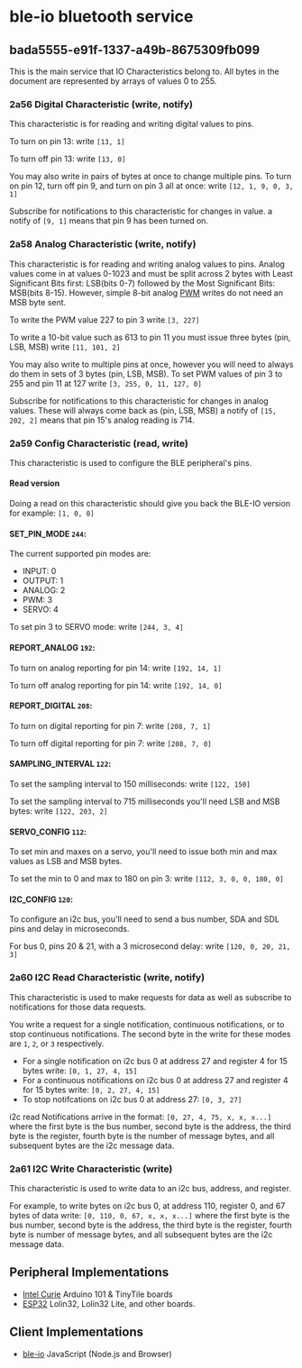 # ble-io bluetooth service


## bada5555-e91f-1337-a49b-8675309fb099

This is the main service that IO Characteristics belong to.  All bytes in the document are represented by arrays of values 0 to 255.

### 2a56 Digital Characteristic (write, notify)

This characteristic is for reading and writing digital values to pins.

To turn on pin 13:
write `[13, 1]`

To turn off pin 13:
write `[13, 0]`

You may also write in pairs of bytes at once to change multiple pins.
To turn on pin 12, turn off pin 9, and turn on pin 3 all at once:
write `[12, 1, 9, 0, 3, 1]`


Subscribe for notifications to this characteristic for changes in value.
a notify of `[9, 1]` means that pin 9 has been turned on.


### 2a58 Analog Characteristic (write, notify)

This characteristic is for reading and writing analog values to pins.  Analog values come in at values 0-1023 and must be split across 2 bytes with Least Significant Bits first: LSB(bits 0-7) followed by the Most Significant Bits: MSB(bits 8-15).  However, simple 8-bit analog [PWM](https://en.wikipedia.org/wiki/Pulse-width_modulation) writes do not need an MSB byte sent.

To write the PWM value 227 to pin 3
write `[3, 227]`

To write a 10-bit value such as 613 to pin 11 you must issue three bytes (pin, LSB, MSB)
write `[11, 101, 2]`

You may also write to multiple pins at once, however you will need to always do them in sets of 3 bytes (pin, LSB, MSB).
To set PWM values of pin 3 to 255 and pin 11 at 127
write `[3, 255, 0, 11, 127, 0]`


Subscribe for notifications to this characteristic for changes in analog values. These will always come back as (pin, LSB, MSB)
a notify of `[15, 202, 2]` means that pin 15's analog reading is 714.


### 2a59 Config Characteristic (read, write)

This characteristic is used to configure the BLE peripheral's pins.

#### Read version
Doing a read on this characteristic should give you back the BLE-IO version for example: `[1, 0, 0]`

#### SET_PIN_MODE  `244`:

The current supported pin modes are:
* INPUT: 0
* OUTPUT: 1
* ANALOG: 2
* PWM: 3
* SERVO: 4

To set pin 3 to SERVO mode:
write `[244, 3, 4]`


#### REPORT_ANALOG `192`:

To turn on analog reporting for pin 14:
write `[192, 14, 1]`

To turn off analog reporting for pin 14:
write `[192, 14, 0]`

#### REPORT_DIGITAL `208`:

To turn on digital reporting for pin 7:
write `[208, 7, 1]`

To turn off digital reporting for pin 7:
write `[208, 7, 0]`


#### SAMPLING_INTERVAL `122`:

To set the sampling interval to 150 milliseconds:
write `[122, 150]`

To set the sampling interval to 715 milliseconds you'll need LSB and MSB bytes:
write `[122, 203, 2]`


#### SERVO_CONFIG `112`:
To set min and maxes on a servo, you'll need to issue both min and max values as LSB and MSB bytes.

To set the min to 0 and max to 180 on pin 3:
write `[112, 3, 0, 0, 180, 0]`

#### I2C_CONFIG `120`:
To configure an i2c bus, you'll need to send a bus number, SDA and SDL pins and delay in microseconds.

For bus 0, pins 20 & 21, with a 3 microsecond delay:
write `[120, 0, 20, 21, 3]`


### 2a60 I2C Read Characteristic (write, notify)

This characteristic is used to make requests for data as well as subscribe to notifications for those data requests.

You write a request for a single notification, continuous notifications, or to stop continuous notifications. The second byte in the write for these modes are `1`, `2`, or `3` respectively.

* For a single notification on i2c bus 0 at address 27 and register 4 for 15 bytes write: `[0, 1, 27, 4, 15]`
* For a continuous notifications on i2c bus 0 at address 27 and register 4 for 15 bytes write: `[0, 2, 27, 4, 15]`
* To stop notifcations on i2c bus 0 at address 27: `[0, 3, 27]`

i2c read Notifications arrive in the format: `[0, 27, 4, 75, x, x, x...]` where the first byte is the bus number, second byte is the address, the third byte is the register, fourth byte is the number of message bytes, and all subsequent bytes are the i2c message data.


### 2a61 I2C Write Characteristic (write)

This characteristic is used to write data to an i2c bus, address, and register.

For example, to write bytes on i2c bus 0, at address 110, register 0, and 67 bytes of data write: `[0, 110, 0, 67, x, x, x...]` where the first byte is the bus number, second byte is the address, the third byte is the register, fourth byte is number of message bytes, and all subsequent bytes are the i2c message data.


## Peripheral Implementations
  * [Intel Curie](https://github.com/monteslu/ble-io/tree/master/arduino/curie) Arduino 101 & TinyTile boards
  * [ESP32](https://github.com/monteslu/ble-io/tree/master/arduino/esp32) Lolin32, Lolin32 Lite, and other boards.

## Client Implementations
  * [ble-io](https://github.com/monteslu/ble-io) JavaScript (Node.js and Browser)
